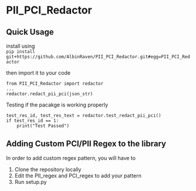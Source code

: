# PII_PCI_Redactor

## Quick Usage
install using   
`pip install git+https://github.com/AlbinRaven/PII_PCI_Redactor.git#egg=PII_PCI_Redactor`  
  
then import it to your code  
```
from PII_PCI_Redactor import redactor
... 
redactor.redact_pii_pci(json_str)
```
  
Testing if the pacakge is working properly  
```
test_res_id, test_res_text = redactor.test_redact_pii_pci()
if test_res_id == 1:
    print("Test Passed")
```

## Adding Custom PCI/PII Regex to the library

In order to add custom regex pattern, you will have to  
1. Clone the repository locally  
2. Edit the PII_regex and PCI_regex to add your pattern
3. Run setup.py
